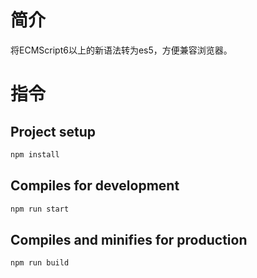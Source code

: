 # 简介

将ECMScript6以上的新语法转为es5，方便兼容浏览器。



# 指令

## Project setup

```bash
npm install
```

## Compiles for development

```bash
npm run start
```

## Compiles and minifies for production

```bash
npm run build
```